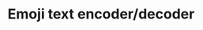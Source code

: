 ---
title: "Emoji text encoder/decoder"
categories: ["Unknown"]

link:
    url: "https://github.com/keith-turner/ecoji"
    dead: false

message: "A base 1024 encoder/decoder with emoji!"
---